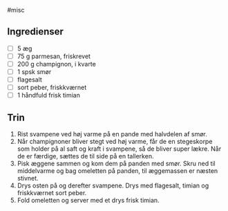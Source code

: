 #misc 

## Ingredienser
- [ ] 5 æg
- [ ] 75 g parmesan, friskrevet
- [ ] 200 g champignon, i kvarte
- [ ] 1 spsk smør
- [ ] flagesalt
- [ ] sort peber, friskkværnet
- [ ] 1 håndfuld frisk timian

## Trin
1. Rist svampene ved høj varme på en pande med halvdelen af smør.
2. Når champignoner bliver stegt ved høj varme, får de en stegeskorpe som holder på al saft og kraft i svampene, så de bliver super lækre. Når de er færdige, sættes de til side på en tallerken.
3. Pisk æggene sammen og kom dem på panden med smør. Skru ned til middelvarme og bag omeletten på panden, til æggemassen er næsten stivnet.
4. Drys osten på og derefter svampene. Drys med flagesalt, timian og friskkværnet sort peber.
5. Fold omeletten og server med et drys frisk timian.
